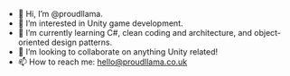 - 👋 Hi, I’m @proudllama.
- 👀 I’m interested in Unity game development.
- 🌱 I’m currently learning C#, clean coding and architecture, and object-oriented design patterns.
- 💞️ I’m looking to collaborate on anything Unity related!
- 📫 How to reach me: hello@proudllama.co.uk

<!---
proudllama/proudllama is a ✨ special ✨ repository because its `README.md` (this file) appears on your GitHub profile.
You can click the Preview link to take a look at your changes.
--->
